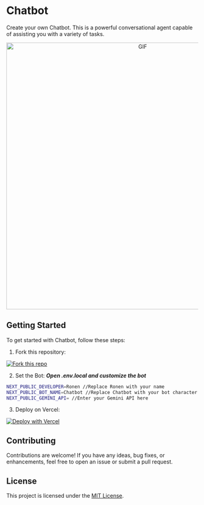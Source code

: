# Chatbot

Create your own Chatbot. This is a powerful conversational agent capable of assisting you with a variety of tasks.

<div align="center">
<img hight="300" width="700" alt="GIF" align="center" src="https://media1.tenor.com/m/vORI9e-AqoUAAAAC/menhera-chan-chibi.gif">
</div>

## Getting Started

To get started with Chatbot, follow these steps:

1. Fork this repository:

[![Fork this repo](https://img.shields.io/badge/Fork-This%20Repo-blue?logo=github)](https://github.com/Ronen6999/custom-chatbot/fork)


2. Set the Bot:
***Open .env.local and customize the bot***
```bash
NEXT_PUBLIC_DEVELOPER=Ronen //Replace Ronen with your name
NEXT_PUBLIC_BOT_NAME=Chatbot //Replace Chatbot with your bot character name
NEXT_PUBLIC_GEMINI_API= //Enter your Gemini API here
```

3. Deploy on Vercel:

[![Deploy with Vercel](https://vercel.com/button)](https://vercel.com/new?utm_medium=default-template&filter=next.js&utm_source=create-next-app&utm_campaign=create-next-app-readme)

## Contributing

Contributions are welcome! If you have any ideas, bug fixes, or enhancements, feel free to open an issue or submit a pull request.

## License

This project is licensed under the [MIT License](LICENSE).
